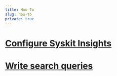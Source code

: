 ```yaml
---
title: How To
slug: how-to
private: true
---
```


# [Configure Syskit Insights](configure-insights.md)
# [Write search queries](search.md)
